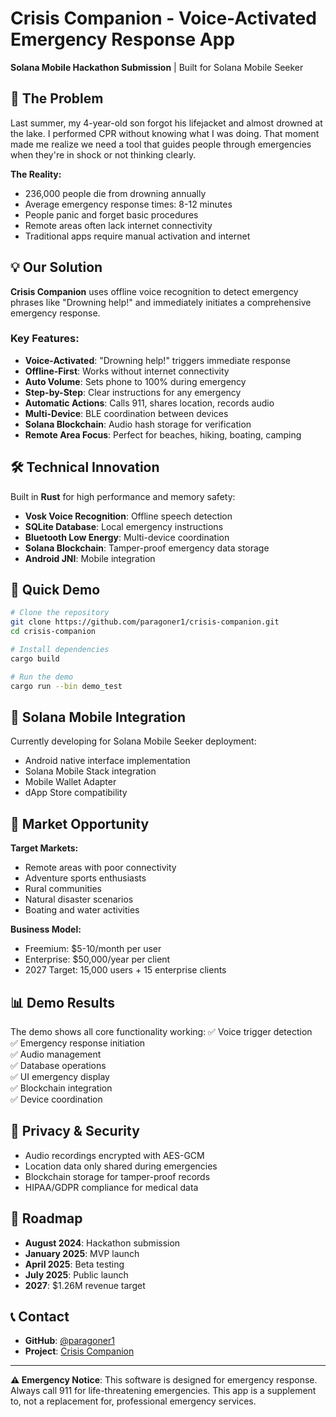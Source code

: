 # Crisis Companion - Voice-Activated Emergency Response App

**Solana Mobile Hackathon Submission** | Built for Solana Mobile Seeker

## 🚨 The Problem

Last summer, my 4-year-old son forgot his lifejacket and almost drowned at the lake. I performed CPR without knowing what I was doing. That moment made me realize we need a tool that guides people through emergencies when they're in shock or not thinking clearly.

**The Reality:**
- 236,000 people die from drowning annually
- Average emergency response times: 8-12 minutes
- People panic and forget basic procedures
- Remote areas often lack internet connectivity
- Traditional apps require manual activation and internet

## 💡 Our Solution

**Crisis Companion** uses offline voice recognition to detect emergency phrases like "Drowning help!" and immediately initiates a comprehensive emergency response.

### Key Features:
- **Voice-Activated**: "Drowning help!" triggers immediate response
- **Offline-First**: Works without internet connectivity
- **Auto Volume**: Sets phone to 100% during emergency
- **Step-by-Step**: Clear instructions for any emergency
- **Automatic Actions**: Calls 911, shares location, records audio
- **Multi-Device**: BLE coordination between devices
- **Solana Blockchain**: Audio hash storage for verification
- **Remote Area Focus**: Perfect for beaches, hiking, boating, camping

## 🛠️ Technical Innovation

Built in **Rust** for high performance and memory safety:
- **Vosk Voice Recognition**: Offline speech detection
- **SQLite Database**: Local emergency instructions
- **Bluetooth Low Energy**: Multi-device coordination
- **Solana Blockchain**: Tamper-proof emergency data storage
- **Android JNI**: Mobile integration

## 🚀 Quick Demo

```bash
# Clone the repository
git clone https://github.com/paragoner1/crisis-companion.git
cd crisis-companion

# Install dependencies
cargo build

# Run the demo
cargo run --bin demo_test
```

## 📱 Solana Mobile Integration

Currently developing for Solana Mobile Seeker deployment:
- Android native interface implementation
- Solana Mobile Stack integration
- Mobile Wallet Adapter
- dApp Store compatibility

## 🎯 Market Opportunity

**Target Markets:**
- Remote areas with poor connectivity
- Adventure sports enthusiasts
- Rural communities
- Natural disaster scenarios
- Boating and water activities

**Business Model:**
- Freemium: $5-10/month per user
- Enterprise: $50,000/year per client
- 2027 Target: 15,000 users + 15 enterprise clients

## 📊 Demo Results

The demo shows all core functionality working:
✅ Voice trigger detection  
✅ Emergency response initiation  
✅ Audio management  
✅ Database operations  
✅ UI emergency display  
✅ Blockchain integration  
✅ Device coordination  

## 🔐 Privacy & Security

- Audio recordings encrypted with AES-GCM
- Location data only shared during emergencies
- Blockchain storage for tamper-proof records
- HIPAA/GDPR compliance for medical data

## 🚀 Roadmap

- **August 2024**: Hackathon submission
- **January 2025**: MVP launch
- **April 2025**: Beta testing
- **July 2025**: Public launch
- **2027**: $1.26M revenue target

## 📞 Contact

- **GitHub**: [@paragoner1](https://github.com/paragoner1)
- **Project**: [Crisis Companion](https://github.com/paragoner1/crisis-companion)

---

**⚠️ Emergency Notice**: This software is designed for emergency response. Always call 911 for life-threatening emergencies. This app is a supplement to, not a replacement for, professional emergency services. 